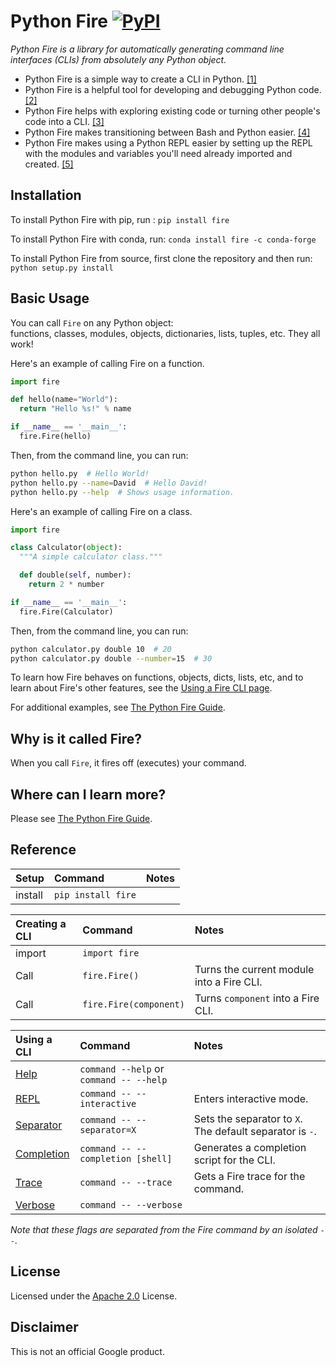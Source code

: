 # Python Fire [![PyPI](https://img.shields.io/pypi/pyversions/fire.svg?style=plastic)](https://github.com/google/python-fire)

_Python Fire is a library for automatically generating command line interfaces
(CLIs) from absolutely any Python object._

- Python Fire is a simple way to create a CLI in Python.
  [[1]](benefits.md#simple-cli)
- Python Fire is a helpful tool for developing and debugging Python code.
  [[2]](benefits.md#debugging)
- Python Fire helps with exploring existing code or turning other people's code into a CLI. [[3]](benefits.md#exploring)
- Python Fire makes transitioning between Bash and Python easier.
  [[4]](benefits.md#bash)
- Python Fire makes using a Python REPL easier by setting up the REPL with the modules and variables you'll need already
  imported and created.
  [[5]](benefits.md#repl)

## Installation

To install Python Fire with pip, run : `pip install fire`

To install Python Fire with conda, run: `conda install fire -c conda-forge`

To install Python Fire from source, first clone the repository and then run:
`python setup.py install`

## Basic Usage

You can call `Fire` on any Python object:<br>
functions, classes, modules, objects, dictionaries, lists, tuples, etc. They all work!

Here's an example of calling Fire on a function.

```python
import fire

def hello(name="World"):
  return "Hello %s!" % name

if __name__ == '__main__':
  fire.Fire(hello)
```

Then, from the command line, you can run:

```bash
python hello.py  # Hello World!
python hello.py --name=David  # Hello David!
python hello.py --help  # Shows usage information.
```

Here's an example of calling Fire on a class.

```python
import fire

class Calculator(object):
  """A simple calculator class."""

  def double(self, number):
    return 2 * number

if __name__ == '__main__':
  fire.Fire(Calculator)
```

Then, from the command line, you can run:

```bash
python calculator.py double 10  # 20
python calculator.py double --number=15  # 30
```

To learn how Fire behaves on functions, objects, dicts, lists, etc, and to learn about Fire's other features, see
the [Using a Fire CLI page](using-cli.md).

For additional examples, see [The Python Fire Guide](guide.md).

## Why is it called Fire?

When you call `Fire`, it fires off (executes) your command.

## Where can I learn more?

Please see [The Python Fire Guide](guide.md).

## Reference

| Setup   | Command             | Notes
| :------ | :------------------ | :---------
| install | `pip install fire`  |

| Creating a CLI | Command                | Notes
| :--------------| :--------------------- | :---------
| import         | `import fire`          |
| Call           | `fire.Fire()`          | Turns the current module into a Fire CLI.
| Call           | `fire.Fire(component)` | Turns `component` into a Fire CLI.

| Using a CLI                                     | Command                                 | Notes
| :---------------------------------------------- | :-------------------------------------- | :----
| [Help](using-cli.md#help-flag)             | `command --help` or `command -- --help` |
| [REPL](using-cli.md#interactive-flag)      | `command -- --interactive`              | Enters interactive mode.
| [Separator](using-cli.md#separator-flag)   | `command -- --separator=X`              | Sets the separator to `X`. The default separator is `-`.
| [Completion](using-cli.md#completion-flag) | `command -- --completion [shell]`       | Generates a completion script for the CLI.
| [Trace](using-cli.md#trace-flag)           | `command -- --trace`                    | Gets a Fire trace for the command.
| [Verbose](using-cli.md#verbose-flag)       | `command -- --verbose`                  |

_Note that these flags are separated from the Fire command by an isolated `--`._

## License

Licensed under the
[Apache 2.0](https://github.com/google/python-fire/blob/master/LICENSE) License.

## Disclaimer

This is not an official Google product.
